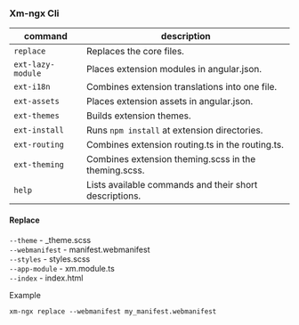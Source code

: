 ### Xm-ngx Cli

| command          | description |
|------------------|-------------|
| `replace`        | Replaces the core files. |
| `ext-lazy-module`| Places extension modules in angular.json. |
| `ext-i18n`       | Combines extension translations into one file. |
| `ext-assets`     | Places extension assets in angular.json. |
| `ext-themes`     | Builds extension themes. |
| `ext-install`    | Runs `npm install` at extension directories. |
| `ext-routing`    | Combines extension routing.ts in the routing.ts. |
| `ext-theming`    | Combines extension theming.scss in the theming.scss. |
| `help`           | Lists available commands and their short descriptions. |

#### Replace

`--theme` - _theme.scss  
`--webmanifest` - manifest.webmanifest  
`--styles` - styles.scss  
`--app-module` - xm.module.ts  
`--index` - index.html  

Example
```shell
xm-ngx replace --webmanifest my_manifest.webmanifest
```